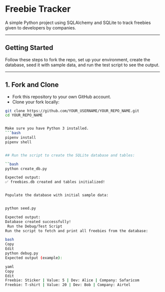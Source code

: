 # Freebie Tracker

A simple Python project using SQLAlchemy and SQLite to track freebies given to developers by companies.

---

## Getting Started

Follow these steps to fork the repo, set up your environment, create the database, seed it with sample data, and run the test script to see the output.

---

## 1. Fork and Clone

- Fork this repository to your own GitHub account.
- Clone your fork locally:

```bash
git clone https://github.com/YOUR_USERNAME/YOUR_REPO_NAME.git
cd YOUR_REPO_NAME


Make sure you have Python 3 installed.
```bash
pipenv install
pipenv shell


## Run the script to create the SQLite database and tables:

``bash
python create_db.py

Expected output:
✅ freebies.db created and tables initialized!


Populate the database with initial sample data:


python seed.py

Expected output:
Database created successfully!
 Run the Debug/Test Script
Run the script to fetch and print all freebies from the database:

bash
Copy
Edit
python debug.py
Expected output (example):

yaml
Copy
Edit
Freebie: Sticker | Value: 5 | Dev: Alice | Company: Safaricom  
Freebie: T-shirt | Value: 20 | Dev: Bob | Company: Airtel
